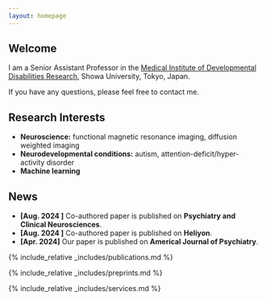 ```yaml
---
layout: homepage
---
```


## Welcome

I am a Senior Assistant Professor in the <a href="https://middrshowa.github.io/" target="_blank">Medical Institute of Developmental Disabilities Research</a>, Showa University, Tokyo, Japan.


If you have any questions, please feel free to contact me.


## Research Interests

- **Neuroscience:** functional magnetic resonance imaging, diffusion weighted imaging
- **Neurodevelopmental conditions:** autism, attention-deficit/hyper-activity disorder
- **Machine learning** 

## News
- **[Aug. 2024 ]** Co-authored paper is published on **Psychiatry and Clinical Neurosciences**.
- **[Aug. 2024 ]** Co-authored paper is published on **Heliyon**.
- **[Apr. 2024]** Our paper is published on **Americal Journal of Psychiatry**.


{% include_relative _includes/publications.md %}


{% include_relative _includes/preprints.md %}


{% include_relative _includes/services.md %}
